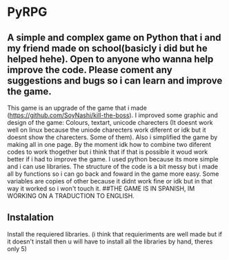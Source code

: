 # PyRPG
A simple and complex game on Python that i and my friend made on school(basicly i did but he helped hehe). Open to anyone who wanna help improve the code. Please coment any suggestions and bugs so i can learn and improve the game.
------
This game is an upgrade of the game that i made (https://github.com/SoyNashi/kill-the-boss).
I improved some graphic and design of the game: Colours, textart, unicode charecters (It doesnt work well on linux because the uniode charecters work diferent or idk but it doesnt show the charecters. Some of them). 
Also i simplified the game by making all in one page. By the moment idk how to combine two diferent codes to work thogether but i think that if that is possible it woud work better if i had to improve the game.
I used python because its more simple and i can use libraries.
The structure of the code is a bit messy but i made all by functions so i can go back and foward in the game more easy. Some variables are copies of other because it didnt work fine or idk but in that way it worked so i won't touch it.
##THE GAME IS IN SPANISH, IM WORKING ON A TRADUCTION TO ENGLISH.

## Instalation
Install the requiered libraries. (i think that requieriments are well made but if it doesn't install then u will have to install all the libraries by hand, theres only 5)
``` pip install requieriments.txt

